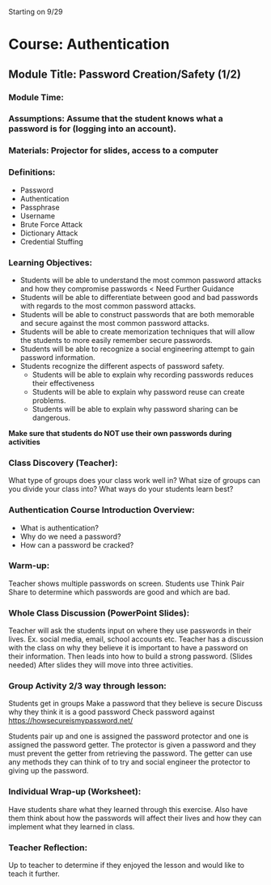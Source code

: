 Starting on 9/29

# Course: Authentication
## Module Title: Password Creation/Safety (1/2)
### Module Time:
### Assumptions: Assume that the student knows what a password is for (logging into an account).
### Materials: Projector for slides, access to a computer
### Definitions:
* Password
* Authentication
* Passphrase
* Username
* Brute Force Attack
* Dictionary Attack
* Credential Stuffing
### Learning Objectives:
* Students will be able to understand the most common password attacks and how they compromise passwords < Need Further Guidance
* Students will be able to differentiate between good and bad passwords with regards to the most common password attacks. 
* Students will be able to construct passwords that are both memorable and secure against the most common password attacks.
* Students will be able to create memorization techniques that will allow the students to more easily remember secure passwords. 
* Students will be able to recognize a social engineering attempt to gain password information.
* Students recognize the different aspects of password safety.
    * Students will be able to explain why recording passwords reduces their effectiveness 
    *  Students will be able to explain why password reuse can create problems. 
    * Students will be able to explain why password sharing can be dangerous.

**Make sure that students do NOT use their own passwords during activities**

### Class Discovery (Teacher):
What type of groups does your class work well in?
What size of groups can you divide your class into?
What ways do your students learn best?

### Authentication Course Introduction Overview:
   * What is authentication?
   * Why do we need a password?
   * How can a password be cracked?
### Warm-up:
[comment]: <> (&#40;Should be challenging but not too challenging so that kids get interested&#41;)
Teacher shows multiple passwords on screen. Students use Think Pair Share to determine which passwords are good and which are bad. 

   
   ### Whole Class Discussion (PowerPoint Slides):
Teacher will ask the students input on where they use passwords in their lives. Ex. social media, email, school accounts etc. Teacher has a discussion with the class on why they believe it is important to have a password on their information. Then leads into how to build a strong password. (Slides needed) After slides they will move into three activities.

   ### Group Activity 2/3 way through lesson:
   Students get in groups
        Make a password that they believe is secure
        Discuss why they think it is a good password
        Check password against https://howsecureismypassword.net/

   Students pair up and one is assigned the password protector and one is assigned the password getter. The protector is given a password and they must prevent the getter from retrieving the password. The getter can use any methods they can think of to try and social engineer the protector to giving up the password.

### Individual Wrap-up (Worksheet):
Have students share what they learned through this exercise. Also have them think about how the passwords will affect their lives and how they can implement what they learned in class.


### Teacher Reflection: 
Up to teacher to determine if they enjoyed the lesson and would like to teach it further.